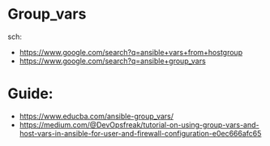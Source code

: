 # Group_vars
sch:
- https://www.google.com/search?q=ansible+vars+from+hostgroup
- https://www.google.com/search?q=ansible+group_vars

# Guide:
- https://www.educba.com/ansible-group_vars/
- https://medium.com/@DevOpsfreak/tutorial-on-using-group-vars-and-host-vars-in-ansible-for-user-and-firewall-configuration-e0ec666afc65
